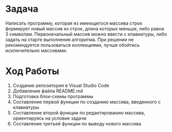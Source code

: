 # Задача #

Написать программу, которая из имеющегося массива строк формирует новый массив из строк, длина которых меньше, либо равна 3 символам. Первоначальный массив можно ввести с клавиатуры, либо задать на старте выполнения алгоритма. При решении не рекомендуется пользоваться коллекциями, лучше обойтись исключительно массивами.

# Ход Работы #

1. Создание репозитория в Visual Studio Code
2. Добавление файла README.md
3. Подготовка блок-схемы программы 
4. Составление первой функции по созданию массива, введенного с клавиатуры 
5. Составление второй функции по редактированию массива, ориентируясь на условие задачи 
6. Составление третьей функции по выводу нового массива